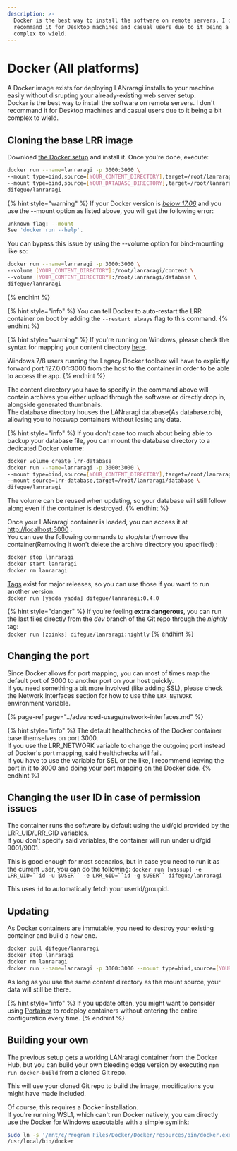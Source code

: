 ```yaml
---
description: >-
  Docker is the best way to install the software on remote servers. I don't
  recommand it for Desktop machines and casual users due to it being a bit
  complex to wield.
---
```


# Docker \(All platforms\)

A Docker image exists for deploying LANraragi installs to your machine easily without disrupting your already-existing web server setup.  
Docker is the best way to install the software on remote servers. I don't recommand it for Desktop machines and casual users due to it being a bit complex to wield.

## Cloning the base LRR image

Download [the Docker setup](https://www.docker.com/products/docker) and install it. Once you're done, execute:

```bash
docker run --name=lanraragi -p 3000:3000 \
--mount type=bind,source=[YOUR_CONTENT_DIRECTORY],target=/root/lanraragi/content \
--mount type=bind,source=[YOUR_DATABASE_DIRECTORY],target=/root/lanraragi/database \
difegue/lanraragi
```

{% hint style="warning" %}
If your Docker version is [_below 17.06_](https://docs.docker.com/storage/bind-mounts/) and you use the --mount option as listed above, you will get the following error:

```bash
unknown flag: --mount 
See 'docker run --help'.
```

You can bypass this issue by using the --volume option for bind-mounting like so:

```bash
docker run --name=lanraragi -p 3000:3000 \
--volume [YOUR_CONTENT_DIRECTORY]:/root/lanraragi/content \
--volume [YOUR_CONTENT_DIRECTORY]:/root/lanraragi/database \
difegue/lanraragi
```
{% endhint %}

{% hint style="info" %}
You can tell Docker to auto-restart the LRR container on boot by adding the `--restart always` flag to this command.
{% endhint %}

{% hint style="warning" %}
If you're running on Windows, please check the syntax for mapping your content directory [here](https://docs.docker.com/docker-for-windows/#shared-drives).

Windows 7/8 users running the Legacy Docker toolbox will have to explicitly forward port 127.0.0.1:3000 from the host to the container in order to be able to access the app.
{% endhint %}

The content directory you have to specify in the command above will contain archives you either upload through the software or directly drop in, alongside generated thumbnails.  
The database directory houses the LANraragi database\(As database.rdb\), allowing you to hotswap containers without losing any data.

{% hint style="info" %}
If you don't care too much about being able to backup your database file, you can mount the database directory to a dedicated Docker volume:

```bash
docker volume create lrr-database
docker run --name=lanraragi -p 3000:3000 \
--mount type=bind,source=[YOUR_CONTENT_DIRECTORY],target=/root/lanraragi/content \
--mount source=lrr-database,target=/root/lanraragi/database \
difegue/lanraragi
```

The volume can be reused when updating, so your database will still follow along even if the container is destroyed.
{% endhint %}

Once your LANraragi container is loaded, you can access it at [http://localhost:3000](http://localhost:3000) .  
You can use the following commands to stop/start/remove the container\(Removing it won't delete the archive directory you specified\) :

```bash
docker stop lanraragi
docker start lanraragi
docker rm lanraragi
```

[Tags](https://hub.docker.com/r/difegue/lanraragi/tags/) exist for major releases, so you can use those if you want to run another version:  
`docker run [yadda yadda] difegue/lanraragi:0.4.0`

{% hint style="danger" %}
If you're feeling **extra dangerous**, you can run the last files directly from the _dev_ branch of the Git repo through the _nightly_ tag:  
`docker run [zoinks] difegue/lanraragi:nightly`
{% endhint %}

## Changing the port

Since Docker allows for port mapping, you can most of times map the default port of 3000 to another port on your host quickly.  
If you need something a bit more involved \(like adding SSL\), please check the Network Interfaces section for how to use thhe `LRR_NETWORK` environment variable.

{% page-ref page="../advanced-usage/network-interfaces.md" %}

{% hint style="info" %}
The default healthchecks of the Docker container base themselves on port 3000.  
If you use the LRR\_NETWORK variable to change the outgoing port instead of Docker's port mapping, said healthchecks will fail.  
If you have to use the variable for SSL or the like, I recommend leaving the port in it to 3000 and doing your port mapping on the Docker side.
{% endhint %}

## Changing the user ID in case of permission issues

The container runs the software by default using the uid/gid provided by the LRR\_UID/LRR\_GID variables.  
If you don't specify said variables, the container will run under uid/gid 9001/9001.

This is good enough for most scenarios, but in case you need to run it as the current user, you can do the following: ```docker run [wassup] -e LRR_UID=``id -u $USER`` -e LRR_GID=``id -g $USER`` difegue/lanraragi```

This uses `id` to automatically fetch your userid/groupid.

## Updating

As Docker containers are immutable, you need to destroy your existing container and build a new one.

```bash
docker pull difegue/lanraragi
docker stop lanraragi
docker rm lanraragi
docker run --name=lanraragi -p 3000:3000 --mount type=bind,source=[YOUR_CONTENT_DIRECTORY],target=/root/lanraragi/content difegue/lanraragi
```

As long as you use the same content directory as the mount source, your data will still be there.

{% hint style="info" %}
If you update often, you might want to consider using [Portainer](https://portainer.io/) to redeploy containers without entering the entire configuration every time.
{% endhint %}

## Building your own

The previous setup gets a working LANraragi container from the Docker Hub, but you can build your own bleeding edge version by executing `npm run docker-build` from a cloned Git repo.

This will use your cloned Git repo to build the image, modifications you might have made included.

Of course, this requires a Docker installation.  
If you're running WSL1, which can't run Docker natively, you can directly use the Docker for Windows executable with a simple symlink:

```bash
sudo ln -s '/mnt/c/Program Files/Docker/Docker/resources/bin/docker.exe' \
/usr/local/bin/docker
```


